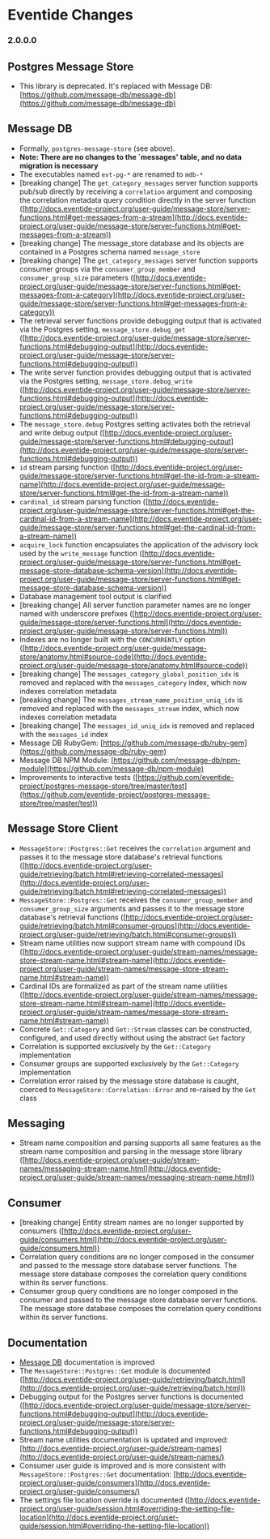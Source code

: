 # Eventide Changes

### 2.0.0.0

## Postgres Message Store

- This library is deprecated. It's replaced with Message DB: [https://github.com/message-db/message-db](https://github.com/message-db/message-db)

## Message DB

- Formally, `postgres-message-store` (see above).
- **Note: There are no changes to the `messages' table, and no data migration is necessary**
- The executables named `evt-pg-*` are renamed to `mdb-*`
- [breaking change] The `get_category_messages` server function supports pub/sub directly by receiving a `correlation` argument and composing the correlation metadata query condition directly in the server function ([http://docs.eventide-project.org/user-guide/message-store/server-functions.html#get-messages-from-a-stream](http://docs.eventide-project.org/user-guide/message-store/server-functions.html#get-messages-from-a-stream))
- [breaking change] The message_store database and its objects are contained in a Postgres schema named `message_store`
- [breaking change] The `get_category_messages` server function supports consumer groups via the `consumer_group_member` and `consumer_group_size` parameters ([http://docs.eventide-project.org/user-guide/message-store/server-functions.html#get-messages-from-a-category](http://docs.eventide-project.org/user-guide/message-store/server-functions.html#get-messages-from-a-category))
- The retrieval server functions provide debugging output that is activated via the Postgres setting, `message_store.debug_get` ([http://docs.eventide-project.org/user-guide/message-store/server-functions.html#debugging-output](http://docs.eventide-project.org/user-guide/message-store/server-functions.html#debugging-output))
- The write server function provides debugging output that is activated via the Postgres setting, `message_store.debug_write` ([http://docs.eventide-project.org/user-guide/message-store/server-functions.html#debugging-output](http://docs.eventide-project.org/user-guide/message-store/server-functions.html#debugging-output))
- The `message_store.debug` Postgres setting activates both the retrieval and write debug output ([http://docs.eventide-project.org/user-guide/message-store/server-functions.html#debugging-output](http://docs.eventide-project.org/user-guide/message-store/server-functions.html#debugging-output))
- `id` stream parsing function ([http://docs.eventide-project.org/user-guide/message-store/server-functions.html#get-the-id-from-a-stream-name](http://docs.eventide-project.org/user-guide/message-store/server-functions.html#get-the-id-from-a-stream-name))
- `cardinal_id` stream parsing function ([http://docs.eventide-project.org/user-guide/message-store/server-functions.html#get-the-cardinal-id-from-a-stream-name](http://docs.eventide-project.org/user-guide/message-store/server-functions.html#get-the-cardinal-id-from-a-stream-name))
- `acquire_lock` function encapsulates the application of the advisory lock used by the `write_message` function ([http://docs.eventide-project.org/user-guide/message-store/server-functions.html#get-message-store-database-schema-version](http://docs.eventide-project.org/user-guide/message-store/server-functions.html#get-message-store-database-schema-version))
- Database management tool output is clarified
- [breaking change] All server function parameter names are no longer named with underscore prefixes ([http://docs.eventide-project.org/user-guide/message-store/server-functions.html](http://docs.eventide-project.org/user-guide/message-store/server-functions.html))
- Indexes are no longer built with the `CONCURRENTLY` option ([http://docs.eventide-project.org/user-guide/message-store/anatomy.html#source-code](http://docs.eventide-project.org/user-guide/message-store/anatomy.html#source-code))
- [breaking change] The `messages_category_global_position_idx` is removed and replaced with the `messages_category` index, which now indexes correlation metadata
- [breaking change] The `messages_stream_name_position_uniq_idx` is removed and replaced with the `messages_stream` index, which now indexes correlation metadata
- [breaking change] The `messages_id_uniq_idx` is removed and replaced with the `messages_id` index
- Message DB RubyGem: [https://github.com/message-db/ruby-gem](https://github.com/message-db/ruby-gem)
- Message DB NPM Module: [https://github.com/message-db/npm-module](https://github.com/message-db/npm-module)
- Improvements to interactive tests ([https://github.com/eventide-project/postgres-message-store/tree/master/test](https://github.com/eventide-project/postgres-message-store/tree/master/test))

## Message Store Client

- `MessageStore::Postgres::Get` receives the `correlation` argument and passes it to the message store database's retrieval functions ([http://docs.eventide-project.org/user-guide/retrieving/batch.html#retrieving-correlated-messages](http://docs.eventide-project.org/user-guide/retrieving/batch.html#retrieving-correlated-messages))
- `MessageStore::Postgres::Get` receives the `consumer_group_member` and `consumer_group_size` arguments and passes it to the message store database's retrieval functions ([http://docs.eventide-project.org/user-guide/retrieving/batch.html#consumer-groups](http://docs.eventide-project.org/user-guide/retrieving/batch.html#consumer-groups))
- Stream name utilities now support stream name with compound IDs ([http://docs.eventide-project.org/user-guide/stream-names/message-store-stream-name.html#stream-name](http://docs.eventide-project.org/user-guide/stream-names/message-store-stream-name.html#stream-name))
- Cardinal IDs are formalized as part of the stream name utilities ([http://docs.eventide-project.org/user-guide/stream-names/message-store-stream-name.html#stream-name](http://docs.eventide-project.org/user-guide/stream-names/message-store-stream-name.html#stream-name))
- Concrete `Get::Category` and `Get::Stream` classes can be constructed, configured, and used directly without using the abstract `Get` factory
- Correlation is supported exclusively by the `Get::Category` implementation
- Consumer groups are supported exclusively by the `Get::Category` implementation
- Correlation error raised by the message store database is caught, coerced to `MessageStore::Correlation::Error` and re-raised by the `Get` class

## Messaging

- Stream name composition and parsing supports all same features as the stream name composition and parsing in the message store library ([http://docs.eventide-project.org/user-guide/stream-names/messaging-stream-name.html](http://docs.eventide-project.org/user-guide/stream-names/messaging-stream-name.html))

## Consumer

- [breaking change] Entity stream names are no longer supported by consumers ([http://docs.eventide-project.org/user-guide/consumers.html](http://docs.eventide-project.org/user-guide/consumers.html))
- Correlation query conditions are no longer composed in the consumer and passed to the message store database server functions. The message store database composes the correlation query conditions within its server functions.
- Consumer group query conditions are no longer composed in the consumer and passed to the message store database server functions. The message store database composes the correlation query conditions within its server functions.

## Documentation

- [Message DB](http://docs.eventide-project.org/user-guide/message-db/) documentation is improved
- The `MessageStore::Postgres::Get` module is documented ([http://docs.eventide-project.org/user-guide/retrieving/batch.html](http://docs.eventide-project.org/user-guide/retrieving/batch.html))
- Debugging output for the Postgres server functions is documented ([http://docs.eventide-project.org/user-guide/message-store/server-functions.html#debugging-output](http://docs.eventide-project.org/user-guide/message-store/server-functions.html#debugging-output))
- Stream name utilities documentation is updated and improved: [http://docs.eventide-project.org/user-guide/stream-names](http://docs.eventide-project.org/user-guide/stream-names/)
- Consumer user guide is improved and is more consistent with `MessageStore::Postgres::Get` documentation: [http://docs.eventide-project.org/user-guide/consumers](http://docs.eventide-project.org/user-guide/consumers/)
- The settings file location override is documented ([http://docs.eventide-project.org/user-guide/session.html#overriding-the-setting-file-location](http://docs.eventide-project.org/user-guide/session.html#overriding-the-setting-file-location))
